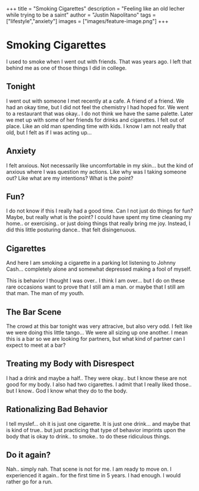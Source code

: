 +++
title =  "Smoking Cigarettes"
description = "Feeling like an old lecher while trying to be a saint"
author = "Justin Napolitano"
tags = ["lifestyle","anxiety"]
images = ["images/feature-image.png"]
+++


# Smoking Cigarettes

I used to smoke when I went out with friends.  That was years ago. I left that behind me as one of those things I did in college.

## Tonight

I went out with someone I met recently at a cafe.  A friend of a friend.  We had an okay time, but I did not feel the chemistry I had hoped for.  We went to a restaurant that was okay.. I do not think we have the same palette. Later we met up with some of her friends for drinks and cigarettes. I felt out of place. Like an old man spending time with kids.  I know I am not really that old, but I felt as if I was acting up...

## Anxiety

I felt anxious.  Not necessarily like uncomfortable in my skin... but the kind of anxious where I was question my actions.  Like why was I taking someone out? Like what are my intentions? What is the point? 

## Fun?

I do not know if this I really had a good time.  Can I not just do things for fun? Maybe, but really what is the point? I could have spent my time cleaning my home.. or exercising.. or just doing things that really bring me joy. Instead, I did this little posturing dance.. that felt disingenuous.

## Cigarettes

And here I am smoking a cigarette in a parking lot listening to Johnny Cash... completely alone and somewhat depressed making a fool of myself.  

This is behavior I thought I was over.. I think I am over... but I do on these rare occasions want to prove that I still am a man. or maybe that I still am that man.  The man of my youth.  

## The Bar Scene

The crowd at this bar tonight was very attracive, but also very odd. I felt like we were doing this little tango... We were all sizing up one another. I mean this is a bar so we are looking for partners, but what kind of partner can I expect to meet at a bar?

## Treating my Body with Disrespect

I had a drink and maybe a half.. They were okay.. but I know these are not good for my body. I also had two cigarettes. I admit that I really liked those.. but I know.. God I know what they do to the body. 

## Rationalizing Bad Behavior

I tell myslef... oh it is just one cigarette. It is just one drink... and maybe that is kind of true.. but just practicing that type of behavior imprints upon the body that is okay to drink.. to smoke.. to do these ridiculous things. 

## Do it again? 

Nah.. simply nah. That scene is not for me. I am ready to move on. I experienced it again.. for the first time in 5 years. I had enough. I would rather go for a run.